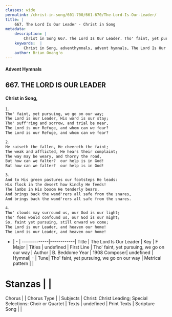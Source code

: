 ```yaml
---
classes: wide
permalink: /christ-in-song/601-700/661-670/The-Lord-Is-Our-Leader/
title: |
    667. The Lord Is Our Leader - Christ in Song
metadata:
    description: |
        Christ in Song 667. The Lord Is Our Leader. Tho' faint, yet pursuing, we go on our way; The Lord is our Leader, His word is our stay; Tho' suff'ring and sorrow, and trial be near, The Lord is our Refuge, and whom can we fear? The Lord is our Refuge, and whom can we fear?
    keywords:  |
        Christ in Song, adventhymnals, advent hymnals, The Lord Is Our Leader, Tho' faint, yet pursuing, we go on our way. 
    author: Brian Onang'o
---
```


#### Advent Hymnals
## 667. THE LORD IS OUR LEADER
####  Christ in Song,

```txt
1.
Tho' faint, yet pursuing, we go on our way;
The Lord is our Leader, His word is our stay;
Tho' suff'ring and sorrow, and trial be near,
The Lord is our Refuge, and whom can we fear?
The Lord is our Refuge, and whom can we fear?

2.
He raiseth the fallen, He cheereth the faint;
The weak and afflicted, He hears their complaint;
The way may be weary, and thorny the road,
But how can we falter?  our help is in God!
But how can we falter?  our help is in God!

3.
And to His green pastures our footsteps He leads:
His flock in the desert how kindly He feeds!
The lambs in His bosom He tenderly bears,
And brings back the wand'rers all safe from the snares,
And brings back the wand'rers all safe from the snares.

4.
Tho' clouds may surround us, our God is our light;
Tho' foes would confound us, our God is our might;
So, faint yet pursuing, still onward we come;
The Lord is our Leader, and heaven our home!
The Lord is our Leader, and heaven our home!

```

- |   -  |
-------------|------------|
Title | The Lord Is Our Leader |
Key | F Major |
Titles | undefined |
First Line | Tho' faint, yet pursuing, we go on our way |
Author | B. Beddome
Year | 1908
Composer| undefined |
Hymnal|  - |
Tune| Tho' faint, yet pursuing, we go on our way |
Metrical pattern | |
# Stanzas |  |
Chorus |  |
Chorus Type |  |
Subjects | Christ: Christ Leading; Special Selections: Choir or Quartet |
Texts | undefined |
Print Texts | 
Scripture Song |  |
    
